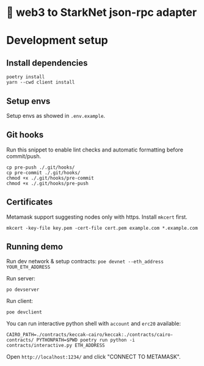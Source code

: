 # 🐍 web3 to StarkNet json-rpc adapter

# Development setup
## Install dependencies
```
poetry install
yarn --cwd client install
```

## Setup envs
Setup envs as showed in `.env.example`.

## Git hooks
Run this snippet to enable lint checks and automatic formatting before commit/push.
```
cp pre-push ./.git/hooks/
cp pre-commit ./.git/hooks/
chmod +x ./.git/hooks/pre-commit
chmod +x ./.git/hooks/pre-push
```

## Certificates

Metamask support suggesting nodes only with https. Install `mkcert` first.

```
mkcert -key-file key.pem -cert-file cert.pem example.com *.example.com
```

## Running demo
Run dev network & setup contracts:
``
poe devnet --eth_address YOUR_ETH_ADDRESS
``

Run server:
```
po devserver
```

Run client:
```
poe devclient
```

You can run interactive python shell with `account` and `erc20` available: 
```
CAIRO_PATH=./contracts/keccak-cairo/keccak:./contracts/cairo-contracts/ PYTHONPATH=$PWD poetry run python -i contracts/interactive.py ETH_ADDRESS
```


Open `http://localhost:1234/` and click "CONNECT TO METAMASK".